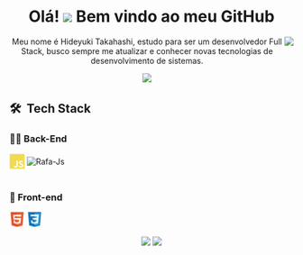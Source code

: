 <h1 align="center">Olá! <img src="https://raw.githubusercontent.com/kaueMarques/kaueMarques/master/hi.gif" width="30px"> Bem vindo ao meu GitHub</h1>

<p dir="auto">
  <img src="https://c.tenor.com/3bTxZ4HdrysAAAAC/pixels-neon.gif" align="right" height="350px"/>
  </p>
  
  <p align="center">Meu nome é Hideyuki Takahashi, estudo para ser um desenvolvedor Full Stack, busco sempre me atualizar e conhecer novas tecnologias de desenvolvimento de sistemas.</p>
  
  <div align="center">
   <a href="https://www.linkedin.com/in/lazaro-santos-16926911b/" target="_blank"><img src="https://img.shields.io/badge/-LinkedIn-%230077B5?style=for-the-badge&logo=linkedin&logoColor=white"></a>
  </div>

  <h2>🛠 &nbsp;Tech Stack</h2>
  <div align="left">
  <h3>👩‍💻 Back-End</h3>
  <div style="display: inline_block">
  <img align="center" alt="Rafa-Js" width="27" src="https://raw.githubusercontent.com/devicons/devicon/master/icons/javascript/javascript-plain.svg"/>
  <img align="center" alt="Rafa-Js" width="35" src="https://logodownload.org/wp-content/uploads/2016/10/php-logo.png"/>
  </div>
  
  <br/>
  
  <div align="left">
    <h3>🎨 Front-end</h3>
  <img align="center" alt="Rafa-HTML" width="27" src="https://raw.githubusercontent.com/devicons/devicon/master/icons/html5/html5-original.svg">
  <img align="center" alt="Rafa-CSS" width="27" src="https://raw.githubusercontent.com/devicons/devicon/master/icons/css3/css3-original.svg">
 </div>
  
 <br/> 
  
  <div align="center">
  <img height="150em" src="https://github-readme-stats.vercel.app/api?username=oLazaroCS&show_icons=true&theme=radical">  
  <img height="150em" src="https://github-readme-stats.vercel.app/api/top-langs/?username=oLazaroCS&layout=compact&theme=radical"> 
    
  </div>
